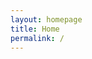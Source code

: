 ```yaml
---
layout: homepage
title: Home
permalink: /
---
```


<!-- This child document initializes the page in Jekyll. -->